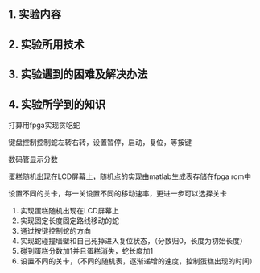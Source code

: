 ## 1. 实验内容



## 2. 实验所用技术



## 3. 实验遇到的困难及解决办法



## 4. 实验所学到的知识





打算用fpga实现贪吃蛇

键盘控制控制蛇左转右转，设置暂停，启动，复位，等按键

数码管显示分数

蛋糕随机出现在LCD屏幕上，随机点的实现由matlab生成表存储在fpga rom中

设置不同的关卡，每一关设置不同的移动速率，更进一步可以选择关卡

1. 实现蛋糕随机出现在LCD屏幕上
2. 实现固定长度固定路线移动的蛇
3. 通过按键控制蛇的方向
4. 实现蛇碰撞墙壁和自己死掉进入复位状态，（分数归0，长度为初始长度）
5. 碰到蛋糕分数加1并且蛋糕消失，蛇长度加1
6. 设置不同的关卡，（不同的随机表，逐渐递增的速度，控制蛋糕出现的时间）

 